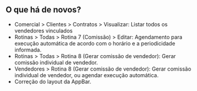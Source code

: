 ## O que há de novos?

* Comercial > Clientes > Contratos > Visualizar: Listar todos os vendedores vinculados
* Rotinas > Todas > Rotina 7 (Comissão) > Editar: Agendamento para execução automática de acordo com o horário e a periodicidade informada.
* Rotinas > Todas > Rotina 8 (Gerar comissão de vendedor): Gerar comissão individual de vendedor.
* Vendedores > Rotina 8 (Gerar comissão de vendedor): Gerar comissão individual de vendedor, ou agendar execução automática.
* Correção do layout da AppBar.